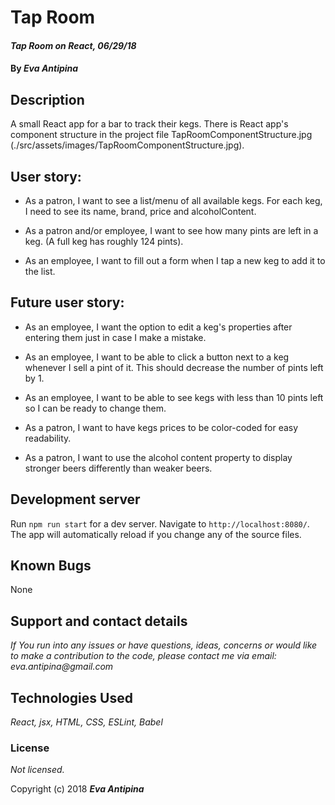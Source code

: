 # Tap Room

#### _Tap Room on React, 06/29/18_

#### By _**Eva Antipina**_

## Description
A small React app for a bar to track their kegs.
There is React app's component structure in the project file TapRoomComponentStructure.jpg (./src/assets/images/TapRoomComponentStructure.jpg).

## User story:

* As a patron, I want to see a list/menu of all available kegs. For each keg, I need to see its name, brand, price and alcoholContent.

* As a patron and/or employee, I want to see how many pints are left in a keg. (A full keg has roughly 124 pints).

* As an employee, I want to fill out a form when I tap a new keg to add it to the list.

## Future user story:

* As an employee, I want the option to edit a keg's properties after entering them just in case I make a mistake.

* As an employee, I want to be able to click a button next to a keg whenever I sell a pint of it. This should decrease the number of pints left by 1.

* As an employee, I want to be able to see kegs with less than 10 pints left so I can be ready to change them.

* As a patron, I want to have kegs prices to be color-coded for easy readability.

* As a patron, I want to use the alcohol content property to display stronger beers differently than weaker beers.


## Development server

Run `npm run start` for a dev server. Navigate to `http://localhost:8080/`. The app will automatically reload if you change any of the source files.


## Known Bugs

None

## Support and contact details

_If You run into any issues or have questions, ideas, concerns or would like to make a contribution to the code, please contact me via email: eva.antipina@gmail.com_

## Technologies Used

_React, jsx, HTML, CSS, ESLint, Babel_

### License

*Not licensed.*

Copyright (c) 2018 **_Eva Antipina_**

